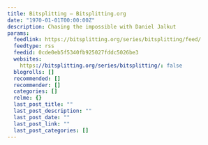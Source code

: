 ```yaml
---
title: Bitsplitting – Bitsplitting.org
date: "1970-01-01T00:00:00Z"
description: Chasing the impossible with Daniel Jalkut
params:
  feedlink: https://bitsplitting.org/series/bitsplitting/feed/
  feedtype: rss
  feedid: 0cde0eb5f5340fb925027fddc5026be3
  websites:
    https://bitsplitting.org/series/bitsplitting/: false
  blogrolls: []
  recommended: []
  recommender: []
  categories: []
  relme: {}
  last_post_title: ""
  last_post_description: ""
  last_post_date: ""
  last_post_link: ""
  last_post_categories: []
---
```

